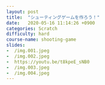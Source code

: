 ```yaml
---
layout: post
title:  "シューティングゲームを作ろう！"
date:   2020-05-16 11:14:26 +0900
categories: Scratch
difficulty: hard
course-name: shooting-game
slides:
-  /img.001.jpeg
-  /img.002.jpeg
-  https://youtu.be/t8kpeE_sNB0
-  /img.003.jpeg
-  /img.004.jpeg
---
```

